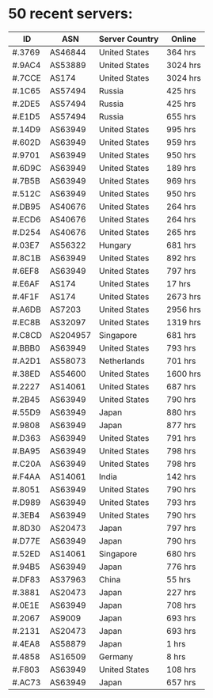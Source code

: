 # 50 recent servers:

| ID | ASN | Server Country | Online |
| ------ | ------ | ------ | ------ |
| #.3769 | AS46844 | United States | 364 hrs |
| #.9AC4 | AS53889 | United States | 3024 hrs |
| #.7CCE | AS174 | United States | 3024 hrs |
| #.1C65 | AS57494 | Russia | 425 hrs |
| #.2DE5 | AS57494 | Russia | 425 hrs |
| #.E1D5 | AS57494 | Russia | 655 hrs |
| #.14D9 | AS63949 | United States | 995 hrs |
| #.602D | AS63949 | United States | 959 hrs |
| #.9701 | AS63949 | United States | 950 hrs |
| #.6D9C | AS63949 | United States | 189 hrs |
| #.7B5B | AS63949 | United States | 969 hrs |
| #.512C | AS63949 | United States | 950 hrs |
| #.DB95 | AS40676 | United States | 264 hrs |
| #.ECD6 | AS40676 | United States | 264 hrs |
| #.D254 | AS40676 | United States | 265 hrs |
| #.03E7 | AS56322 | Hungary | 681 hrs |
| #.8C1B | AS63949 | United States | 892 hrs |
| #.6EF8 | AS63949 | United States | 797 hrs |
| #.E6AF | AS174 | United States | 17 hrs |
| #.4F1F | AS174 | United States | 2673 hrs |
| #.A6DB | AS7203 | United States | 2956 hrs |
| #.EC8B | AS32097 | United States | 1319 hrs |
| #.C8CD | AS204957 | Singapore | 681 hrs |
| #.BBB0 | AS63949 | United States | 793 hrs |
| #.A2D1 | AS58073 | Netherlands | 701 hrs |
| #.38ED | AS54600 | United States | 1600 hrs |
| #.2227 | AS14061 | United States | 687 hrs |
| #.2B45 | AS63949 | United States | 790 hrs |
| #.55D9 | AS63949 | Japan | 880 hrs |
| #.9808 | AS63949 | Japan | 877 hrs |
| #.D363 | AS63949 | United States | 791 hrs |
| #.BA95 | AS63949 | United States | 798 hrs |
| #.C20A | AS63949 | United States | 798 hrs |
| #.F4AA | AS14061 | India | 142 hrs |
| #.8051 | AS63949 | United States | 790 hrs |
| #.D989 | AS63949 | United States | 793 hrs |
| #.3EB4 | AS63949 | United States | 790 hrs |
| #.8D30 | AS20473 | Japan | 797 hrs |
| #.D77E | AS63949 | Japan | 790 hrs |
| #.52ED | AS14061 | Singapore | 680 hrs |
| #.94B5 | AS63949 | Japan | 776 hrs |
| #.DF83 | AS37963 | China | 55 hrs |
| #.3881 | AS20473 | Japan | 227 hrs |
| #.0E1E | AS63949 | Japan | 708 hrs |
| #.2067 | AS9009 | Japan | 693 hrs |
| #.2131 | AS20473 | Japan | 693 hrs |
| #.4EA8 | AS58879 | Japan | 1 hrs |
| #.4858 | AS16509 | Germany | 8 hrs |
| #.F803 | AS63949 | United States | 108 hrs |
| #.AC73 | AS63949 | Japan | 657 hrs |

